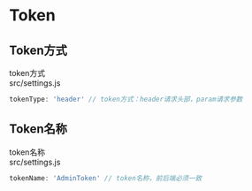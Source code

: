 # Token

## Token方式

token方式  
src/settings.js
```js
tokenType: 'header' // token方式：header请求头部，param请求参数
```

## Token名称

token名称  
src/settings.js
```js
tokenName: 'AdminToken' // token名称，前后端必须一致
```

